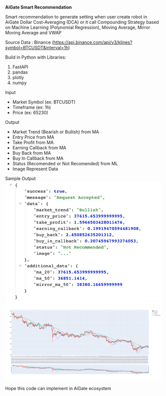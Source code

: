 <b>AiGate Smart Recommendation</b>

Smart recommendation to generate setting when user create robot in AiGate Dollar Cost-Averaging (DCA) or it call Compounding Strategy based on Machine Learning (Polynomial Regression), Moving Average, Mirror Moving Average and VWAP

Source Data : Binance (https://api.binance.com/api/v3/klines?symbol=BTCUSDT&interval=1h)

Build in Python with Libraries:
1. FastAPI
2. pandas
3. plotly
4. numpy

Input 
- Market Symbol (ex: BTCUSDT)
- Timeframe (ex: 1h)
- Price (ex: 65230)

Output
- Market Trend (Bearish or Bullish) from MA
- Entry Price from MA
- Take Profit from MA
- Earning Callback from MA
- Buy Back from MA
- Buy In Callback from MA
- Status (Recomended or Not Recomended) from ML
- Image Represent Data

Sample Output
<br>
<img src="https://raw.githubusercontent.com/ijlik/aigate-smart-recommendation/master/sample-data.png">
<br>
<img src="https://raw.githubusercontent.com/ijlik/aigate-smart-recommendation/master/sample-image.png">

Hope this code can implement in AiGate ecosystem
